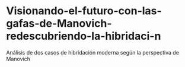 # Visionando-el-futuro-con-las-gafas-de-Manovich-redescubriendo-la-hibridaci-n
Análisis de dos casos de hibridación moderna según la perspectiva de Manovich
